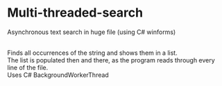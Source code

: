 # Multi-threaded-search
Asynchronous text search in huge file (using C# winforms) <br><br>

Finds all occurrences of the string and shows them in a list.  <br>
The list is populated then and there, as the program reads through every line of the file. <br>
Uses C# BackgroundWorkerThread
